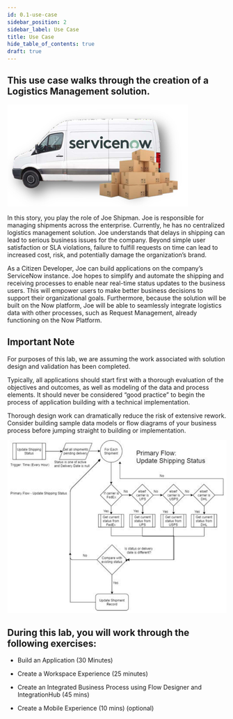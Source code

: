 ```yaml
---
id: 0.1-use-case
sidebar_position: 2
sidebar_label: Use Case
title: Use Case
hide_table_of_contents: true
draft: true
---
```


## This use case walks through the creation of a Logistics Management solution.

![](../images/2023-09-11-16-34-46.png)

In this story, you play the role of Joe Shipman. Joe is responsible for managing shipments across the enterprise. Currently, he has no centralized logistics management solution. Joe understands that delays in shipping can lead to serious business issues for the company. Beyond simple user satisfaction or SLA violations, failure to fulfill requests on time can lead to increased cost, risk, and potentially damage the organization’s brand.

As a Citizen Developer, Joe can build applications on the company’s ServiceNow instance. Joe hopes to simplify and automate the shipping and receiving processes to enable near real-time status updates to the business users. This will empower users to make better business decisions to support their organizational goals. Furthermore, because the solution will be built on the Now platform, Joe will be able to seamlessly integrate logistics data with other processes, such as Request Management, already functioning on the Now Platform.

## Important Note

For purposes of this lab, we are assuming the work associated with solution design and validation has been completed.

Typically, all applications should start first with a thorough evaluation of the objectives and outcomes, as well as modeling of the data and process elements. It should never be considered “good practice” to begin the process of application building with a technical implementation. 

Thorough design work can dramatically reduce the risk of extensive rework. Consider building sample data models or flow diagrams of your business process before jumping straight to building or implementation.

![](../images/2023-12-06-16-25-37.png)


## During this lab, you will work through the following exercises:

- Build an Application (30 Minutes)

- Create a Workspace Experience (25 minutes)

- Create an Integrated Business Process using Flow Designer and IntegrationHub (45 mins)

- Create a Mobile Experience (10 mins) (optional)